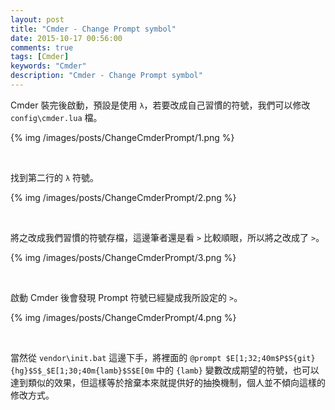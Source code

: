 ```yaml
---
layout: post
title: "Cmder - Change Prompt symbol"
date: 2015-10-17 00:56:00
comments: true
tags: [Cmder]
keywords: "Cmder"
description: "Cmder - Change Prompt symbol"
---
```


Cmder 裝完後啟動，預設是使用 `λ`，若要改成自己習慣的符號，我們可以修改 `config\cmder.lua` 檔。  

<!-- More -->

{% img /images/posts/ChangeCmderPrompt/1.png %}

<br/>


找到第二行的 `λ` 符號。  

{% img /images/posts/ChangeCmderPrompt/2.png %}

<br/>


將之改成我們習慣的符號存檔，這邊筆者還是看 `>` 比較順眼，所以將之改成了 `>`。  

{% img /images/posts/ChangeCmderPrompt/3.png %}

<br/>


啟動 Cmder 後會發現 Prompt 符號已經變成我所設定的 `>`。  

{% img /images/posts/ChangeCmderPrompt/4.png %}

<br/>


當然從 `vendor\init.bat` 這邊下手，將裡面的 `@prompt $E[1;32;40m$P$S{git}{hg}$S$_$E[1;30;40m{lamb}$S$E[0m` 中的 `{lamb}` 變數改成期望的符號，也可以達到類似的效果，但這樣等於捨棄本來就提供好的抽換機制，個人並不傾向這樣的修改方式。  
